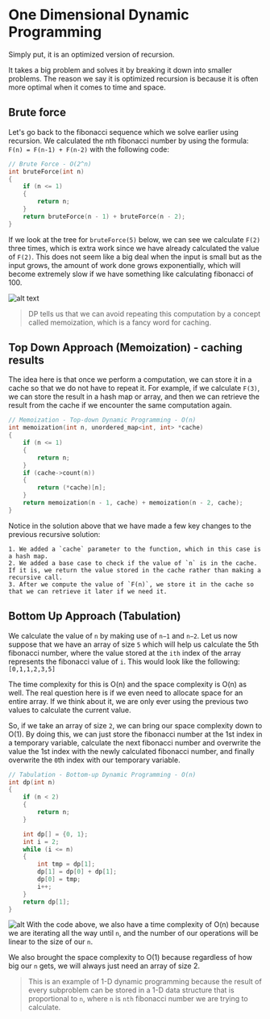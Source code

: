 # One Dimensional Dynamic Programming

Simply put, it is an optimized version of recursion.

It takes a big problem and solves it by breaking it down into smaller problems. The reason we say it is optimized recursion is because it is often more optimal when it comes to time and space.

## Brute force

Let's go back to the fibonacci sequence which we solve earlier using recursion. We calculated the nth fibonacci number by using the formula: `F(n) = F(n-1) + F(n-2)` with the following code:

```cpp
// Brute Force - O(2^n)
int bruteForce(int n)
{
    if (n <= 1)
    {
        return n;
    }
    return bruteForce(n - 1) + bruteForce(n - 2);
}
```

If we look at the tree for `bruteForce(5)` below, we can see we calculate `F(2)` three times, which is extra work since we have already calculated the value of `F(2)`. This does not seem like a big deal when the input is small but as the input grows, the amount of work done grows exponentially, which will become extremely slow if we have something like calculating fibonacci of 100.

![alt text](https://imagedelivery.net/CLfkmk9Wzy8_9HRyug4EVA/2589ccc7-7f6a-4ca7-43f6-290a11b48300/sharpen=1)

> DP tells us that we can avoid repeating this computation by a concept called memoization, which is a fancy word for caching.

## Top Down Approach (Memoization) - caching results

The idea here is that once we perform a computation, we can store it in a cache so that we do not have to repeat it. For example, if we calculate `F(3)`, we can store the result in a hash map or array, and then we can retrieve the result from the cache if we encounter the same computation again.

```cpp
// Memoization - Top-down Dynamic Programming - O(n)
int memoization(int n, unordered_map<int, int> *cache)
{
    if (n <= 1)
    {
        return n;
    }
    if (cache->count(n))
    {
        return (*cache)[n];
    }
    return memoization(n - 1, cache) + memoization(n - 2, cache);
}
```

Notice in the solution above that we have made a few key changes to the previous recursive solution:

    1. We added a `cache` parameter to the function, which in this case is a hash map.
    2. We added a base case to check if the value of `n` is in the cache. If it is, we return the value stored in the cache rather than making a recursive call.
    3. After we compute the value of `F(n)`, we store it in the cache so that we can retrieve it later if we need it.

## Bottom Up Approach (Tabulation)

We calculate the value of `n` by making use of `n−1` and `n−2`. Let us now suppose that we have an array of size `5` which will help us calculate the 5th fibonacci number, where the value stored at the `ith` index of the array represents the fibonacci value of `i`. This would look like the following:
`[0,1,1,2,3,5]`

The time complexity for this is O(n) and the space complexity is O(n) as well. The real question here is if we even need to allocate space for an entire array. If we think about it, we are only ever using the previous two values to calculate the current value.

So, if we take an array of size `2`, we can bring our space complexity down to O(1). By doing this, we can just store the fibonacci number at the 1st index in a temporary variable, calculate the next fibonacci number and overwrite the value the 1st index with the newly calculated fibonacci number, and finally overwrite the `0`th index with our temporary variable.

```cpp
// Tabulation - Bottom-up Dynamic Programming - O(n)
int dp(int n)
{
    if (n < 2)
    {
        return n;
    }

    int dp[] = {0, 1};
    int i = 2;
    while (i <= n)
    {
        int tmp = dp[1];
        dp[1] = dp[0] + dp[1];
        dp[0] = tmp;
        i++;
    }
    return dp[1];
}
```

![alt](https://imagedelivery.net/CLfkmk9Wzy8_9HRyug4EVA/0b6ae8e9-7ed0-4cf6-6f10-7548e9f16f00/sharpen=1)
With the code above, we also have a time complexity of O(n) because we are iterating all the way until `n`, and the number of our operations will be linear to the size of our `n`.

We also brought the space complexity to O(1) because regardless of how big our `n` gets, we will always just need an array of size 2.

> This is an example of 1-D dynamic programming because the result of every subproblem can be stored in a 1-D data structure that is proportional to `n`, where `n` is `nth` fibonacci number we are trying to calculate.
